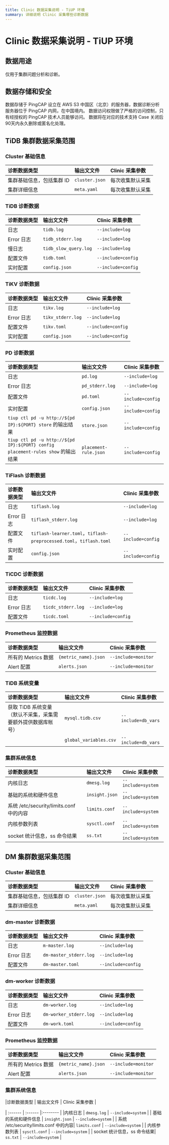 ```yaml
---
title: Clinic 数据采集说明 - TiUP 环境
summary: 详细说明 Clinic 采集哪些诊断数据
---
```


# Clinic 数据采集说明 - TiUP 环境

## 数据用途
仅用于集群问题分析和诊断。

## 数据存储和安全
数据存储于 PingCAP 设立在 AWS S3 中国区（北京）的服务器，数据诊断分析服务器位于 PingCAP 内网，在中国境内。
数据访问权限做了严格的访问控制，只有经授权的 PingCAP 技术人员能够访问。
数据将在对应的技术支持 Case 关闭后90天内永久删除或匿名化处理。

## TiDB 集群数据采集范围
### Cluster 基础信息
|  诊断数据类型 | 输出文文件 | Clinic 采集参数 |
| :------ | :------ |:-------- |
| 集群基础信息，包括集群 ID | `cluster.json` | 每次收集默认采集 |
| 集群详细信息 | `meta.yaml`|每次收集默认采集 |

### TiDB 诊断数据
|  诊断数据类型 | 输出文文件 | Clinic 采集参数 |
| :------ | :------ |:-------- |
|  日志 | `tidb.log` | `--include=log`|
|  Error 日志 | `tidb_stderr.log`| `--include=log`|
|  慢日志| `tidb_slow_query.log`| `--include=log` |
| 配置文件 |  `tidb.toml`| `--include=config` |
|  实时配置| `config.json` | `--include=config` |

### TiKV 诊断数据

|  诊断数据类型 | 输出文文件 | Clinic 采集参数 |
| :------ | :------ |:-------- |
| 日志 | `tikv.log` | `--include=log` |
|  Error 日志 | `tikv_stderr.log` | `--include=log` |
| 配置文件 |  `tikv.toml` | `--include=config` |
|  实时配置  | `config.json` | `--include=config` |

### PD 诊断数据

|  诊断数据类型 | 输出文文件 | Clinic 采集参数 |
| :------ | :------ |:-------- |
| 日志 | `pd.log` | `--include=log` |
| Error 日志 | `pd_stderr.log` | `--include=log` |
| 配置文件 | `pd.toml` | `--include=config` |
| 实时配置| `config.json` | `--include=config` |
| `tiup ctl pd -u http://${pd IP}:${PORT} store` 的输出结果 | `store.json` | `--include=config` |
| `tiup ctl pd -u http://${pd IP}:${PORT} config placement-rules show` 的输出结果 | `placement-rule.json` | `--include=config` |

### TiFlash 诊断数据

|  诊断数据类型 | 输出文文件 | Clinic 采集参数 |
| :------ | :------ |:-------- |
| 日志 | `tiflash.log` | `--include=log` |
| Error 日志 | `tiflash_stderr.log` | `--include=log` |
|  配置文件 |  `tiflash-learner.toml`，`tiflash-preprocessed.toml`，`tiflash.toml` | `--include=config` |
|  实时配置 | `config.json` | `--include=config` |

### TiCDC 诊断数据

|  诊断数据类型 | 输出文文件 | Clinic 采集参数 |
| :------ | :------ |:-------- |
| 日志 | `ticdc.log` | `--include=log`|
| Error 日志 | `ticdc_stderr.log` | `--include=log` |
|  配置文件 | `ticdc.toml` | `--include=config` |

### Prometheus 监控数据

|诊断数据类型 | 输出文文件 | Clinic 采集参数 |
| :------ | :------ |:-------- |
| 所有的 Metrics 数据 | `{metric_name}.json`  | `--include=monitor` |
|  Alert 配置 | `alerts.json` | `--include=monitor` |

### TiDB 系统变量 

|诊断数据类型 | 输出文文件 | Clinic 采集参数 |
| :------ | :------ |:-------- |
| 获取 TiDB 系统变量（默认不采集，采集需要额外提供数据库帐号） | `mysql.tidb.csv` | `--include=db_vars` |
| | `global_variables.csv` | `--include=db_vars` |

### 集群系统信息

|诊断数据类型 | 输出文文件 | Clinic 采集参数 |
| :------ | :------ |:-------- |
|内核日志 | `dmesg.log` | `--include=system` |
| 基础的系统和硬件信息 | `insight.json` | `--include=system` |
| 系统 /etc/security/limits.conf 中的内容| `limits.conf` | `--include=system` |
| 内核参数列表 | `sysctl.conf` | `--include=system` |
| socket 统计信息，ss 命令结果| `ss.txt` | `--include=system` |


## DM 集群数据采集范围

### Cluster 基础信息
|  诊断数据类型 | 输出文文件 | Clinic 采集参数 |
| :------ | :------ |:-------- |
| 集群基础信息，包括集群 ID | `cluster.json`| 每次收集默认采集 |
| 集群详细信息 | `meta.yaml`|每次收集默认采集 |

### dm-master 诊断数据
|  诊断数据类型 | 输出文文件 | Clinic 采集参数 |
| :------ | :------ |:-------- |
|  日志 | `m-master.log`| `--include=log`|
|  Error 日志 | `dm-master_stderr.log`| `--include=log`|
|  配置文件 | `dm-master.toml` | `--include=config`|

### dm-worker 诊断数据
|  诊断数据类型 | 输出文文件 | Clinic 采集参数 |
| :------ | :------ |:-------- |
|  日志| `dm-worker.log`|`--include=log` |
|  Error 日志 | `dm-worker_stderr.log`| `--include=log`|
|  配置文件 |  `dm-work.toml` | `--include=config`|

### Prometheus 监控数据

|诊断数据类型 | 输出文文件 | Clinic 采集参数 |
| :------ | :------ |:-------- |
| 所有的 Metrics 数据 | `{metric_name}.json` | `--include=monitor` |
| Alert 配置 | `alerts.json` | `--include=monitor` |

### 集群系统信息

|诊断数据类型 | 输出文文件 | Clinic 采集参数 |

| :------ | :------ |:-------- |
|内核日志 | `dmesg.log` | `--include=system` |
| 基础的系统和硬件信息 | `insight.json` | `--include=system` |
| 系统 /etc/security/limits.conf 中的内容| `limits.conf` | `--include=system` |
| 内核参数列表 | `sysctl.conf` | `--include=system` |
| socket 统计信息，ss 命令结果| `ss.txt` | `--include=system` |